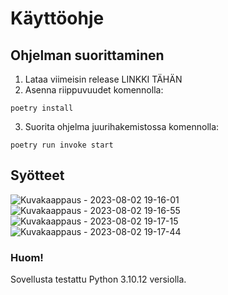 # Käyttöohje

## Ohjelman suorittaminen
1. Lataa viimeisin release LINKKI TÄHÄN
2. Asenna riippuvuudet komennolla:
```
poetry install
```
3. Suorita ohjelma juurihakemistossa komennolla:
```
poetry run invoke start
```
## Syötteet
![Kuvakaappaus - 2023-08-02 19-16-01](https://github.com/Mimi-ctrl/TiraLabra/assets/56686737/79042c76-5cdb-4955-abdd-21c97fabf62e)
![Kuvakaappaus - 2023-08-02 19-16-55](https://github.com/Mimi-ctrl/TiraLabra/assets/56686737/1b8a9620-de84-44de-bbc1-172a8e4e2eb2)
![Kuvakaappaus - 2023-08-02 19-17-15](https://github.com/Mimi-ctrl/TiraLabra/assets/56686737/c8adc301-0d60-4464-aaf3-52aa00d76a17)
![Kuvakaappaus - 2023-08-02 19-17-44](https://github.com/Mimi-ctrl/TiraLabra/assets/56686737/4ede6693-ecd6-4d83-b181-0b641418de65)

### Huom! 
Sovellusta testattu Python 3.10.12 versiolla.
